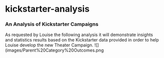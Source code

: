 # kickstarter-analysis
### An Analysis of Kickstarter Campaigns
As requested by Louise the following analysis it will demonstrate insights and statistics results based on the Kickstarter data provided in order to help Louise develop the new Theater Campaign.
![](images/Parent%20Category%20Outcomes.png
